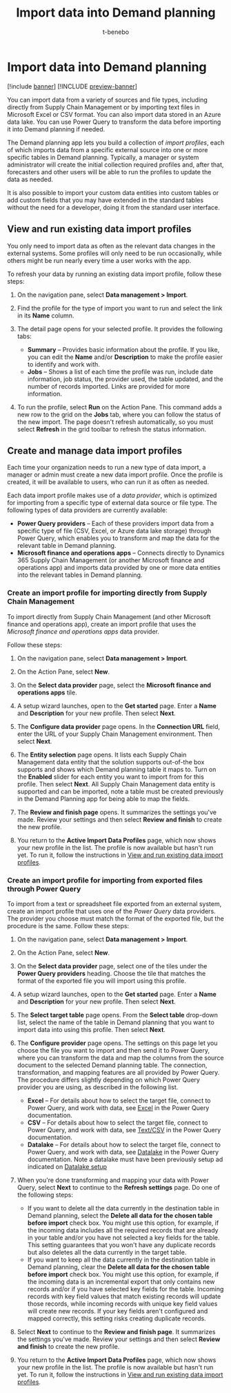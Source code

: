 ﻿---
title: Import data into Demand planning
description: You can import data from a variety of sources and file types, including directly from Supply Chain Management or by importing text files in Microsoft Excel or CSV format. You can also import data stored in an Azure data lake. You can use Power Query to transform the data before importing it into Demand planning if needed.
author: t-benebo
ms.author: benebotg
ms.reviewer: kamaybac
ms.search.form:
ms.topic: how-to
ms.date: 10/19/2023
audience: Application User
ms.search.region: Global
ms.custom: bap-template
---

# Import data into Demand planning

[!include [banner](../includes/banner.md)]
[!INCLUDE [preview-banner](../includes/preview-banner.md)]

You can import data from a variety of sources and file types, including directly from Supply Chain Management or by importing text files in Microsoft Excel or CSV format. You can also import data stored in an Azure data lake. You can use Power Query to transform the data before importing it into Demand planning if needed.

The Demand planning app lets you build a collection of *import profiles*, each of which imports data from a specific external source into one or more specific tables in Demand planning. Typically, a manager or system administrator will create the initial collection required profiles and, after that, forecasters and other users will be able to run the profiles to update the data as needed.

It is also possible to import your custom data entities into custom tables or add custom fields that you may have extended in the standard tables without the need for a developer, doing it from the standard user interface.

## <a name="existing-import-profiles"></a>View and run existing data import profiles

You only need to import data as often as the relevant data changes in the external systems. Some profiles will only need to be run occasionally, while others might be run nearly every time a user works with the app.

To refresh your data by running an existing data import profile, follow these steps:

1. On the navigation pane, select **Data management \> Import**.

1. Find the profile for the type of import you want to run and select the link in its **Name** column.

1. The detail page opens for your selected profile. It provides the following tabs:

    - **Summary** – Provides basic information about the profile. If you like, you can edit the **Name** and/or **Description** to make the profile easier to identify and work with.
    - **Jobs** – Shows a list of each time the profile was run, include date information, job status, the provider used, the table updated, and the number of records imported. Links are provided for more information.

1. To run the profile, select **Run** on the Action Pane. This command adds a new row to the grid on the **Jobs** tab, where you can follow the status of the new import. The page doesn't refresh automatically, so you must select **Refresh** in the grid toolbar to refresh the status information.

## Create and manage data import profiles

Each time your organization needs to run a new type of data import, a manager or admin must create a new data import profile. Once the profile is created, it will be available to users, who can run it as often as needed.

Each data import profile makes use of a *data provider*, which is optimized for importing from a specific type of external data source or file type. The following types of data providers are currently available:

- **Power Query providers** – Each of these providers import data from a specific type of file (CSV, Excel, or Azure data lake storage) through Power Query, which enables you to transform and map the data for the relevant table in Demand planning.
- **Microsoft finance and operations apps** – Connects directly to Dynamics 365 Supply Chain Management (or another Microsoft finance and operations app) and imports data provided by one or more data entities into the relevant tables in Demand planning.

### Create an import profile for importing directly from Supply Chain Management

To import directly from Supply Chain Management (and other Microsoft finance and operations app), create an import profile that uses the *Microsoft finance and operations apps* data provider.

Follow these steps:

1. On the navigation pane, select **Data management \> Import**.

1. On the Action Pane, select **New**.

1. On the **Select data provider** page, select the **Microsoft finance and operations apps** tile.

1. A setup wizard launches, open to the **Get started** page. Enter a **Name** and **Description** for your new profile. Then select **Next**.

1. The **Configure data provider** page opens. In the **Connection URL** field, enter the URL of your Supply Chain Management environment. Then select **Next**.

1. The **Entity selection** page opens. It lists each Supply Chain Management data entity that the solution supports out-of-the box supports and shows which Demand planning table it maps to. Turn on the **Enabled** slider for each entity you want to import from for this profile. Then select **Next**. All Supply Chain Management data entity is supported and can be imported, note a table must be created previously in the Demand Planning app for being able to map the fields. 

1. The **Review and finish page** opens. It summarizes the settings you've made. Review your settings and then select **Review and finish** to create the new profile.

1. You return to the **Active Import Data Profiles** page, which now shows your new profile in the list. The profile is now available but hasn't run yet. To run it, follow the instructions in [View and run existing data import profiles](#existing-import-profiles).

### Create an import profile for importing from exported files through Power Query

To import from a text or spreadsheet file exported from an external system, create an import profile that uses one of the *Power Query* data providers. The provider you choose must match the format of the exported file, but the procedure is the same. Follow these steps:

1. On the navigation pane, select **Data management \> Import**.

1. On the Action Pane, select **New**.

1. On the **Select data provider** page, select one of the tiles under the **Power Query providers** heading. Choose the tile that matches the format of the exported file you will import using this profile.

1. A setup wizard launches, open to the **Get started** page. Enter a **Name** and **Description** for your new profile. Then select **Next**.

1. The **Select target table** page opens. From the **Select table** drop-down list, select the name of the table in Demand planning that you want to import data into using this profile. Then select **Next**.

1. The **Configure provider** page opens. The settings on this page let you choose the file you want to import and then send it to Power Query, where you can transform the data and map the columns from the source document to the selected Demand planning table. The connection, transformation, and mapping features are all provided by Power Query. The procedure differs slightly depending on which Power Query provider you are using, as described in the following list.
    - **Excel** – For details about how to select the target file, connect to Power Query, and work with data, see [Excel](/power-query/connectors/excel) in the Power Query documentation.
    - **CSV** – For details about how to select the target file, connect to Power Query, and work with data, see [Text/CSV](/power-query/connectors/text-csv) in the Power Query documentation.
    - **Datalake** – For details about how to select the target file, connect to Power Query, and work with data, see [Datalake](/power-query/connectors/dataverse) in the Power Query documentation. Note a datalake must have been previously setup ad indicated on [Datalake setup](https://learn.microsoft.com/en-us/power-query/connectors/data-lake-storage)

1. When you're done transforming and mapping your data with Power Query, select **Next** to continue to the **Refresh settings** page. Do one of the following steps:
    - If you want to delete all the data currently in the destination table in Demand planning, select the **Delete all data for the chosen table before import** check box. You might use this option, for example, if the incoming data includes all the required records that are already in your table and/or you have not selected a key fields for the table. This setting guarantees that you won't have any duplicate records but also deletes all the data currently in the target table.
    - If you want to keep all the data currently in the destination table in Demand planning, clear the **Delete all data for the chosen table before import** check box. You might use this option, for example, if the incoming data is an incremental export that only contains new records and/or if you have selected key fields for the table. Incoming records with key field values that match existing records will update those records, while incoming records with unique key field values will create new records. If your key fields aren't configured and mapped correctly, this setting risks creating duplicate records.

1. Select **Next** to continue to the **Review and finish page**. It summarizes the settings you've made. Review your settings and then select **Review and finish** to create the new profile.

1. You return to the **Active Import Data Profiles** page, which now shows your new profile in the list. The profile is now available but hasn't run yet. To run it, follow the instructions in [View and run existing data import profiles](#existing-import-profiles).
